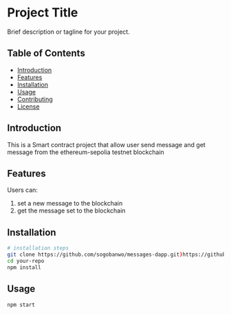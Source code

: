 # Project Title

Brief description or tagline for your project.

## Table of Contents
- [Introduction](#introduction)
- [Features](#features)
- [Installation](#installation)
- [Usage](#usage)
- [Contributing](#contributing)
- [License](#license)

## Introduction
This is a Smart contract project that allow user send message and get message from the ethereum-sepolia testnet blockchain 

## Features

Users can:
1. set a new message to the blockchain
2. get the message set to the blockchain

## Installation
```bash
# installation steps
git clone https://github.com/sogobanwo/messages-dapp.git)https://github.com/sogobanwo/messages-dapp.git
cd your-repo
npm install
```

## Usage
```
npm start
```

